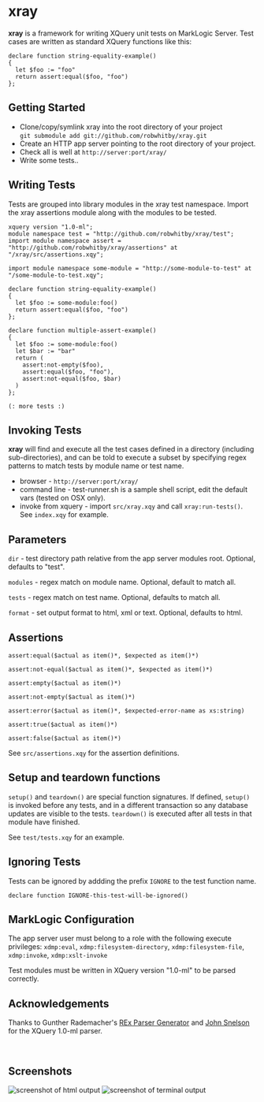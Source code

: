 # xray

**xray** is a framework for writing XQuery unit tests on MarkLogic Server. Test cases are written as standard XQuery functions like this:  

```xquery
declare function string-equality-example()
{
  let $foo := "foo"
  return assert:equal($foo, "foo")
};
```

## Getting Started
* Clone/copy/symlink xray into the root directory of your project<br/>
`git submodule add git://github.com/robwhitby/xray.git` 
* Create an HTTP app server pointing to the root directory of your project.
* Check all is well at `http://server:port/xray/`
* Write some tests..


## Writing Tests
Tests are grouped into library modules in the xray test namespace. Import the xray assertions module along with the modules to be tested.

```xquery
xquery version "1.0-ml";
module namespace test = "http://github.com/robwhitby/xray/test";
import module namespace assert = "http://github.com/robwhitby/xray/assertions" at "/xray/src/assertions.xqy";

import module namespace some-module = "http://some-module-to-test" at "/some-module-to-test.xqy";

declare function string-equality-example()
{
  let $foo := some-module:foo()
  return assert:equal($foo, "foo")
};

declare function multiple-assert-example()
{
  let $foo := some-module:foo()
  let $bar := "bar"
  return (
    assert:not-empty($foo),
    assert:equal($foo, "foo"),
    assert:not-equal($foo, $bar)
  )
};

(: more tests :)
```

## Invoking Tests
**xray** will find and execute all the test cases defined in a directory (including sub-directories), and can be told to execute a subset by specifying regex patterns to match tests by module name or test name.

* browser - `http://server:port/xray/`
* command line - test-runner.sh is a sample shell script, edit the default vars (tested on OSX only).
* invoke from xquery - import `src/xray.xqy` and call `xray:run-tests()`. See `index.xqy` for example.


## Parameters
`dir` - test directory path relative from the app server modules root. Optional, defaults to "test".

`modules` - regex match on module name. Optional, default to match all.

`tests` - regex match on test name. Optional, defaults to match all.

`format` - set output format to html, xml or text. Optional, defaults to html.

## Assertions
```xquery
assert:equal($actual as item()*, $expected as item()*)
```
```xquery
assert:not-equal($actual as item()*, $expected as item()*)
```
```xquery
assert:empty($actual as item()*)
```
```xquery
assert:not-empty($actual as item()*)
```
```xquery
assert:error($actual as item()*, $expected-error-name as xs:string)
```
```xquery
assert:true($actual as item()*)
```
```xquery
assert:false($actual as item()*)
```
See `src/assertions.xqy` for the assertion definitions.

## Setup and teardown functions
`setup()` and `teardown()` are special function signatures. If defined, `setup()` is invoked before any tests, and in a different transaction so any database updates are visible to the tests. `teardown()` is executed after all tests in that module have finished.

See `test/tests.xqy` for an example.

## Ignoring Tests 
Tests can be ignored by addding the prefix `IGNORE` to the test function name.

```xquery
declare function IGNORE-this-test-will-be-ignored()
```

## MarkLogic Configuration
The app server user must belong to a role with the following execute privileges:
`xdmp:eval`, `xdmp:filesystem-directory`, `xdmp:filesystem-file`, `xdmp:invoke`, `xdmp:xslt-invoke`

Test modules must be written in XQuery version "1.0-ml" to be parsed correctly.

## Acknowledgements
Thanks to Gunther Rademacher's [REx Parser Generator](http://www.bottlecaps.de/rex/) and [John Snelson](http://github.com/jpcs) for the XQuery 1.0-ml parser.

&nbsp;
## Screenshots
![screenshot of html output](https://github.com/robwhitby/xray/raw/master/screenshot-html.png)
![screenshot of terminal output](https://github.com/robwhitby/xray/raw/master/screenshot-terminal.png)
